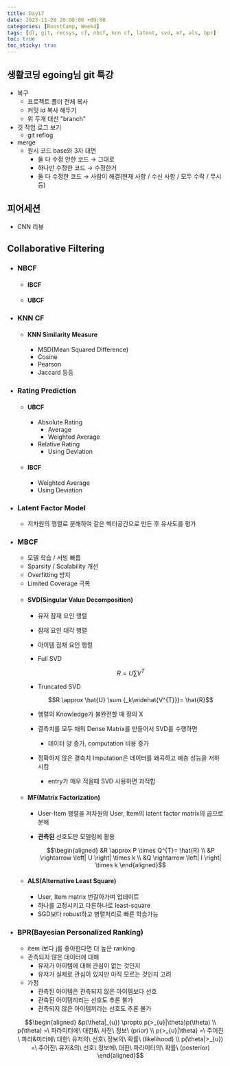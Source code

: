 ```yaml
---
title: Day17
date: 2023-11-28 20:00:00 +09:00
categories: [BoostCamp, Week4]
tags: [dl, git, recsys, cf, nbcf, knn cf, latent, svd, mf, als, bpr]     # TAG names should always be lowercase
toc: true
toc_sticky: true
---
```


## 생활코딩 egoing님 git 특강
- 복구
	- 프로젝트 폴더 전체 복사
	- 커밋 id 복사 해두기
	- 위 두개 대신 "branch"
- 깃 작업 로그 보기
	- git reflog
- merge
	- 원시 코드 base와 3자 대면
		- 둘 다 수정 안한 코드 &rarr; 그대로
		- 하나만 수정한 코드 &rarr; 수정한거
		- 둘 다 수정한 코드 &rarr; 사람이 해결(현재 사항 / 수신 사항 / 모두 수락 / 무시 등)

## 피어세션
- CNN 리뷰

## Collaborative Filtering
- ### NBCF
	- #### IBCF
	- #### UBCF
- ### KNN CF
	- #### KNN Similarity Measure
		- MSD(Mean Squared Difference)
		- Cosine
		- Pearson
		- Jaccard 등등
- ### Rating Prediction
	- #### UBCF
		- Absolute Rating
			- Average
			- Weighted Average
		- Relative Rating
			- Using Deviation
	- #### IBCF
		- Weighted Average
		- Using Deviation
- ### Latent Factor Model
	- 저차원의 행렬로 분해하여 같은 벡터공간으로 만든 후 유사도를 평가
- ### MBCF
	- 모델 학습 / 서빙 빠름
	- Sparsity / Scalability 개선
	- Overfitting 방지
	- Limited Coverage 극복
	- #### SVD(Singular Value Decomposition)
		- 유저 잠재 요인 행렬
		- 잠재 요인 대각 행렬
		- 아이템 잠재 요인 행렬
		- Full SVD
			
			$$R = U\sum\limits V^T$$
		- Truncated SVD
			
			$$R \approx \hat{U} \sum {_k\widehat{V^{T}}}= \hat{R}$$
		- 행렬의 Knowledge가 불완전할 때 정의 X
		- 결측치를 모두 채워 Dense Matrix를 만들어서 SVD를 수행하면
			- 데이터 양 증가, computation 비용 증가
		- 정확하지 않은 결측치 Imputation은 데이터를 왜곡하고 예층 성능을 저하시킴
			- entry가 매우 적을때 SVD 사용하면 과적합
	- #### MF(Matrix Factorization)
		- User-Item 행렬을 저차원의 User, Item의 latent factor matrix의 곱으로 분해
		- **관측된** 선호도만 모델링에 활용
			
			$$\begin{aligned}
			  &R \approx P \times Q^{T}= \hat{R} \\
			  &P \rightarrow \left| U \right| \times k \\
			  &Q \rightarrow \left| I \right| \times k
			\end{aligned}$$
	- #### ALS(Alternative Least Square)
		- User, Item matrix 번갈아가며 업데이트
		- 하나를 고정시키고 다른하나로 least-square
		- SGD보다 robust하고 병렬처리로 빠른 학습가능
- ### BPR(Bayesian Personalized Ranking)
	- item i보다 j를 좋아한다면 더 높은 ranking
	- 관측되지 않은 데이터에 대해
		- 유저가 아이템에 대해 관심이 없는 것인지
		- 유저가 실제로 관심이 있지만 아직 모르는 것인지 고려
	- 가정
		- 관측된 아이템은 관측되지 않은 아이템보다 선호
		- 관측된 아이템끼리는 선호도 추론 불가
		- 관측되지 않은 아이템끼리는 선호도 추론 불가
	
	$$\begin{aligned}
	  &p(\theta|_{u}) \propto p(>_{u}|\theta)p(\theta) \\
	  p(\theta) =\ 파라미터에\ 대한&\ 사전\ 정보\ (prior) \\
	  p(>_{u}|\theta) =\ 주어진\ 파라&미터에\ 대한\ 유저의\ 선호\ 정보의\ 확률\ (likelihood) \\
	  p(\theta|>_{u}) =\ 주어진\ 유저&의\ 선호\ 정보에\ 대한\ 파라미터의\ 확률\ (posterior)
	\end{aligned}$$
	    